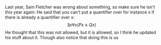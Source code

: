 Last year, Sam Fletcher was wrong about something, so make sure he isn't this year again:
He said that you can't put a quantifier over for instance x if there is already a quantifier over x:
$$
\exists x \forall x (Px \land Qx)
$$
He thought that this was not allowed, but it is allowed, so I think he updated his stuff about it. Though also notice that doing this is us